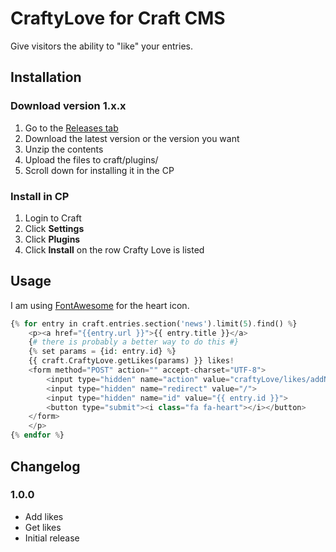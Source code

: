 # CraftyLove for Craft CMS

Give visitors the ability to "like" your entries.

## Installation

### Download version 1.x.x

1. Go to the [Releases tab](https://github.com/levidurfee/craftylove/releases)
2. Download the latest version or the version you want
3. Unzip the contents
4. Upload the files to craft/plugins/
5. Scroll down for installing it in the CP

### Install in CP

1. Login to Craft
2. Click **Settings**
3. Click **Plugins**
4. Click **Install** on the row Crafty Love is listed

## Usage

I am using [FontAwesome](https://fortawesome.github.io/Font-Awesome/) for the heart icon.

```php
{% for entry in craft.entries.section('news').limit(5).find() %}
    <p><a href="{{entry.url }}">{{ entry.title }}</a>
    {# there is probably a better way to do this #}
    {% set params = {id: entry.id} %}
    {{ craft.CraftyLove.getLikes(params) }} likes!
    <form method="POST" action="" accept-charset="UTF-8">
        <input type="hidden" name="action" value="craftyLove/likes/addNewLike">
        <input type="hidden" name="redirect" value="/">
        <input type="hidden" name="id" value="{{ entry.id }}">
        <button type="submit"><i class="fa fa-heart"></i></button>
    </form>
    </p>
{% endfor %}
```

## Changelog

### 1.0.0

* Add likes
* Get likes
* Initial release
